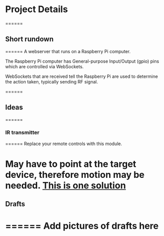 # Project Details
======
## Short rundown
======
A webserver that runs on a Raspberry Pi computer.

The Raspberry Pi computer has General-purpose Input/Output (gpio) pins which are controlled via WebSockets.

WebSockets that are received tell the Raspberry Pi are used to determine the action taken, typically sending RF signal.

======
## Ideas
======
### IR transmitter 
======
Replace your remote controls with this module.

May have to point at the target device, therefore motion may be needed.  [This is one solution](http://www.robotshop.com/en/dagu-mini-pan-and-tilt-kit.html)
======

## Drafts
======
Add pictures of drafts here
======

